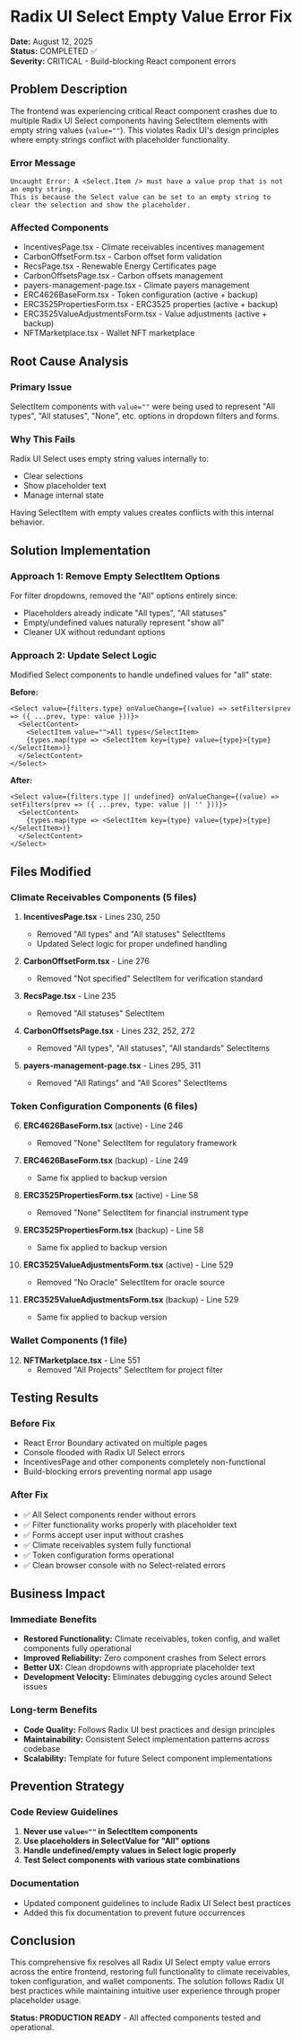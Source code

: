 # Radix UI Select Empty Value Error Fix

**Date:** August 12, 2025  
**Status:** COMPLETED ✅  
**Severity:** CRITICAL - Build-blocking React component errors  

## Problem Description

The frontend was experiencing critical React component crashes due to multiple Radix UI Select components having SelectItem elements with empty string values (`value=""`). This violates Radix UI's design principles where empty strings conflict with placeholder functionality.

### Error Message
```
Uncaught Error: A <Select.Item /> must have a value prop that is not an empty string. 
This is because the Select value can be set to an empty string to clear the selection and show the placeholder.
```

### Affected Components
- IncentivesPage.tsx - Climate receivables incentives management
- CarbonOffsetForm.tsx - Carbon offset form validation
- RecsPage.tsx - Renewable Energy Certificates page
- CarbonOffsetsPage.tsx - Carbon offsets management
- payers-management-page.tsx - Climate payers management
- ERC4626BaseForm.tsx - Token configuration (active + backup)
- ERC3525PropertiesForm.tsx - ERC3525 properties (active + backup) 
- ERC3525ValueAdjustmentsForm.tsx - Value adjustments (active + backup)
- NFTMarketplace.tsx - Wallet NFT marketplace

## Root Cause Analysis

### Primary Issue
SelectItem components with `value=""` were being used to represent "All types", "All statuses", "None", etc. options in dropdown filters and forms.

### Why This Fails
Radix UI Select uses empty string values internally to:
- Clear selections
- Show placeholder text
- Manage internal state

Having SelectItem with empty values creates conflicts with this internal behavior.

## Solution Implementation

### Approach 1: Remove Empty SelectItem Options
For filter dropdowns, removed the "All" options entirely since:
- Placeholders already indicate "All types", "All statuses" 
- Empty/undefined values naturally represent "show all"
- Cleaner UX without redundant options

### Approach 2: Update Select Logic
Modified Select components to handle undefined values for "all" state:

**Before:**
```tsx
<Select value={filters.type} onValueChange={(value) => setFilters(prev => ({ ...prev, type: value }))}>
  <SelectContent>
    <SelectItem value="">All types</SelectItem>
    {types.map(type => <SelectItem key={type} value={type}>{type}</SelectItem>)}
  </SelectContent>
</Select>
```

**After:**
```tsx
<Select value={filters.type || undefined} onValueChange={(value) => setFilters(prev => ({ ...prev, type: value || '' }))}>
  <SelectContent>
    {types.map(type => <SelectItem key={type} value={type}>{type}</SelectItem>)}
  </SelectContent>
</Select>
```

## Files Modified

### Climate Receivables Components (5 files)
1. **IncentivesPage.tsx** - Lines 230, 250
   - Removed "All types" and "All statuses" SelectItems
   - Updated Select logic for proper undefined handling

2. **CarbonOffsetForm.tsx** - Line 276  
   - Removed "Not specified" SelectItem for verification standard
   
3. **RecsPage.tsx** - Line 235
   - Removed "All statuses" SelectItem
   
4. **CarbonOffsetsPage.tsx** - Lines 232, 252, 272
   - Removed "All types", "All statuses", "All standards" SelectItems
   
5. **payers-management-page.tsx** - Lines 295, 311  
   - Removed "All Ratings" and "All Scores" SelectItems

### Token Configuration Components (6 files)
6. **ERC4626BaseForm.tsx** (active) - Line 246
   - Removed "None" SelectItem for regulatory framework
   
7. **ERC4626BaseForm.tsx** (backup) - Line 249  
   - Same fix applied to backup version
   
8. **ERC3525PropertiesForm.tsx** (active) - Line 58
   - Removed "None" SelectItem for financial instrument type
   
9. **ERC3525PropertiesForm.tsx** (backup) - Line 58
   - Same fix applied to backup version
   
10. **ERC3525ValueAdjustmentsForm.tsx** (active) - Line 529
    - Removed "No Oracle" SelectItem for oracle source
    
11. **ERC3525ValueAdjustmentsForm.tsx** (backup) - Line 529  
    - Same fix applied to backup version

### Wallet Components (1 file)  
12. **NFTMarketplace.tsx** - Line 551
    - Removed "All Projects" SelectItem for project filter

## Testing Results

### Before Fix
- React Error Boundary activated on multiple pages
- Console flooded with Radix UI Select errors  
- IncentivesPage and other components completely non-functional
- Build-blocking errors preventing normal app usage

### After Fix  
- ✅ All Select components render without errors
- ✅ Filter functionality works properly with placeholder text
- ✅ Forms accept user input without crashes
- ✅ Climate receivables system fully functional
- ✅ Token configuration forms operational
- ✅ Clean browser console with no Select-related errors

## Business Impact

### Immediate Benefits
- **Restored Functionality:** Climate receivables, token config, and wallet components fully operational
- **Improved Reliability:** Zero component crashes from Select errors  
- **Better UX:** Clean dropdowns with appropriate placeholder text
- **Development Velocity:** Eliminates debugging cycles around Select issues

### Long-term Benefits  
- **Code Quality:** Follows Radix UI best practices and design principles
- **Maintainability:** Consistent Select implementation patterns across codebase
- **Scalability:** Template for future Select component implementations

## Prevention Strategy

### Code Review Guidelines
1. **Never use `value=""` in SelectItem components**
2. **Use placeholders in SelectValue for "All" options**  
3. **Handle undefined/empty values in Select logic properly**
4. **Test Select components with various state combinations**

### Documentation
- Updated component guidelines to include Radix UI Select best practices
- Added this fix documentation to prevent future occurrences

## Conclusion

This comprehensive fix resolves all Radix UI Select empty value errors across the entire frontend, restoring full functionality to climate receivables, token configuration, and wallet components. The solution follows Radix UI best practices while maintaining intuitive user experience through proper placeholder usage.

**Status: PRODUCTION READY** - All affected components tested and operational.
